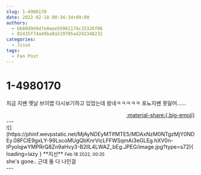 ```yaml
---
slug: 1-4980170
date: 2022-02-18 00:34:34+09:00
authors:
  - bb80d9d9d7e0aee55961176c15326f06
  - 01435f74a49ba8a519705ad242348232
categories:
  - Jisun
tags:
  - Fan Post
---
```


# 1-4980170

<div class="post-container" markdown="1">
<div class="content-container md-sidebar__scrollwrap" markdown="1">

지금 지쎈 옛날 브이앱 다시보기하고 있었는데 왔네ㅋㅋㅋㅋㅋ 포뇨지쎈 못잃어......

</div>
</div>

<div style="text-align: right;" markdown="1">
<a href="https://weverse.io/fromis9/fanpost/1-4980170" style="text-align: right;">:material-share:{.big-emoji}</a>
</div>
---

<div class="comments-container md-sidebar__scrollwrap" markdown="1">
<div class="comment" markdown="1">
<div class='id-container' markdown="1">
![](https://phinf.wevpstatic.net/MjAyNDEyMTlfMTE5/MDAxNzM0NTgzMjY0NDEy.08FClE9gxLY-99LscoMUgQbKnrVicLFFWSqmAi3eGLEg.hXV0n-tPyoIqjwYMPRrQ8Zn9aHvy3-B2llL4LWAZ_bEg.JPEG/image.jpg?type=s72){ loading=lazy }
**<span class="artist">지선</span>** <small>Feb 18 2022, 00:35</small><br>
</div>
<div class='comment-body' markdown="1">
she's gone.. 근데 둘 다 나인걸
</div>
</div>
</div>
---
